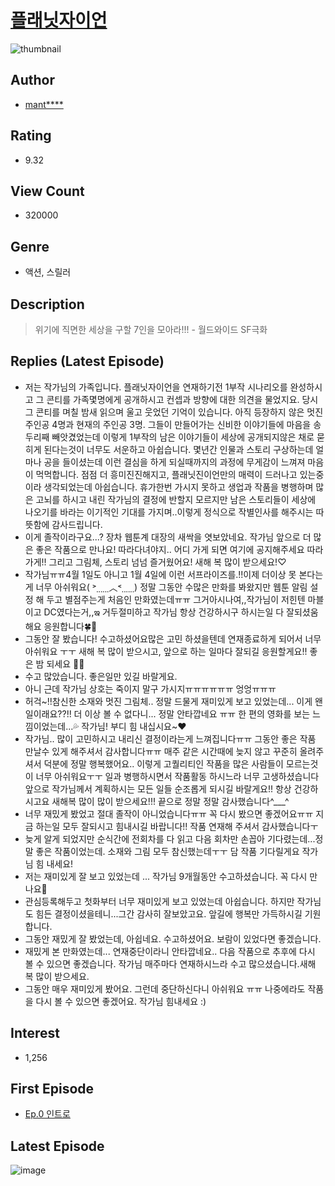 # [플래닛자이언](https://comic.naver.com/bestChallenge/list?titleId=725119)
![thumbnail](https://image-comic.pstatic.net/user_contents_data/challenge_comic/2019/02/25/323928/thumbnail_202x164ed7e20b7_b23d_4223_b920_c9caf0ffe555_00002193.JPEG)

## Author
- [mant****](https://comic.naver.com/artistTitle?id=323928)

## Rating
- 9.32

## View Count
- 320000

## Genre
- 액션, 스릴러

## Description
> 위기에 직면한 세상을 구할 7인을 모아라!!! - 월드와이드 SF극화

## Replies (Latest Episode)
- 저는 작가님의 가족입니다. 플래닛자이언을 연재하기전 1부작 시나리오를 완성하시고 그 콘티를 가족몇명에게 공개하시고 컨셉과 방향에 대한 의견을 물었지요. 당시 그 콘티를 며칠 밤새 읽으며 울고 웃었던 기억이 있습니다. 아직 등장하지 않은 멋진 주인공 4명과 현재의 주인공 3명. 그들이 만들어가는 신비한 이야기들에 마음을 송두리째 빼앗겼었는데 이렇게 1부작의 남은 이야기들이 세상에 공개되지않은 채로 묻히게 된다는것이 너무도 서운하고 아쉽습니다. 몇년간 인물과 스토리 구상하는데 얼마나 공을 들이셨는데 이런 결심을 하게 되실때까지의 과정에 무게감이 느껴져 마음이 먹먹합니다. 점점 더 흥미진진해지고, 플래닛진이언만의 매력이 드러나고 있는중이라 생각되었는데 아쉽습니다. 휴가한번 가시지 못하고 생업과 작품을 병행하며 많은 고뇌를 하시고 내린 작가님의 결정에 반할지 모르지만 남은 스토리들이 세상에 나오기를 바라는 이기적인 기대를 가지며..이렇게 정식으로 작별인사를 해주시는 따뜻함에 감사드립니다.
- 이게 졸작이라구요...? 장차 웹툰계 대장의 새싹을 엿보았네요. 작가님 앞으로 더 많은 좋은 작품으로 만나요! 따라다녀야지.. 어디 가게 되면 여기에 공지해주세요 따라가게!! 그리고 그림체, 스토리 넘넘 즐거웠어요! 새해 복 많이 받으세요!♡
- 작가님ㅠㅠ4월 1일도 아니고 1월 4일에 이런 서프라이즈를.!!이제 더이상 못 본다는게 너무 아쉬워요( ˃̣̣̣̣̣̣︿˂̣̣̣̣̣̣) 정말 그동안 수많은 만화를 봐왔지만 웹툰 알림 설정 해 두고 별점주는게 처음인 만화였는데ㅠㅠ 그거아시나여,,작가님이 저힌텐 마블이고 DC였다는거,,ఇ 거두절미하고 작가님 항상 건강하시구 하시는일 다 잘되셨움해요 응원합니다🍀💎
- 그동안 잘 봤습니다! 수고하셨어요많은 고민 하셨을텐데 연재종료하게 되어서 너무 아쉬워요 ㅜㅜ 새해 복 많이 받으시고, 앞으로 하는 일마다 잘되길 응원할게요!! 좋은 밤 되세요 👋👋
- 수고 많았습니다. 좋은일만 있길 바랄게요.
- 아니 근데 작가님 상호는 죽이지 말구 가시지ㅠㅠㅠㅠㅠㅠ 엉엉ㅠㅠㅠ
- 허걱~!!참신한 소재와 멋진 그림체.. 정말 드물게 재미있게 보고 있었는데... 이게 왠 일이래요??!! 더 이상 볼 수 없다니... 정말 안타깝네요 ㅠㅠ 한 편의 영화를 보는 느낌이었는데...💦 작가님! 부디 힘 내십시요~♥
- 작가님.. 많이 고민하시고 내리신 결정이라는게 느껴집니다ㅠㅠ 그동안 좋은 작품 만날수 있게 해주셔서 감사합니다ㅠㅠ 매주 같은 시간때에 늦지 않고 꾸준히 올려주셔서 덕분에 정말 행복했어요.. 이렇게 고퀄리티인 작품을 많은 사람들이 모르는것이 너무 아쉬워요ㅜㅜ 일과 병행하시면서 작품활동 하시느라 너무 고생하셨습니다 앞으로 작가님께서 계획하시는 모든 일들 순조롭게 되시길 바랄게요!! 항상 건강하시고요 새해복 많이 많이 받으세요!!! 끝으로 정말 정말 감사했습니다^___^
- 너무 재밌게 봤었고 절대 졸작이 아니었습니다ㅠㅠ 꼭 다시 봤으면 좋겠어요ㅠㅠ 지금 하는일 모두 잘되시고 힘내시길 바랍니다!! 작품 연재해 주셔서 감사했습니다ㅜ
- 늦게 알게 되었지만 순식간에 전회차를 다 읽고 다음 회차만 손꼽아 기다렸는데...정말 좋은 작품이었는데. 소재와 그림 모두 참신했는데ㅜㅜ 담 작품 기다릴게요 작가님 힘 내세요!
- 저는 재미있게 잘 보고 있었는데 ... 작가님 9개월동안 수고하셨습니다. 꼭 다시 만나요🤗
- 관심등록해두고 첫화부터 너무 재미있게 보고 있었는데 아쉽습니다. 하지만 작가님도 힘든 결정이셨을테니...그간 감사히 잘보았고요. 앞길에 행복만 가득하시길 기원합니다.
- 그동안 재밌게 잘 봤었는데, 아쉽네요. 수고하셨어요. 보람이 있었다면 좋겠습니다.
- 재밌게 본 만화였는데... 연재중단이라니 안타깝네요.. 다음 작품으로 추후에 다시 볼 수 있으면 좋겠습니다. 작가님 매주마다 연재하시느라 수고 많으셨습니다.새해 복 많이 받으세요.
- 그동안 매우 재미있게 봤어요. 그런데 중단하신다니 아쉬워요 ㅠㅠ 나중에라도 작품을 다시 볼 수 있으면 좋겠어요. 작가님 힘내세요 :)

## Interest
- 1,256

## First Episode
- [Ep.0 인트로](https://comic.naver.com/bestChallenge/detail?titleId=725119&no=23)

## Latest Episode
![image](https://image-comic.pstatic.net/user_contents_data/challenge_comic/2022/01/04/323928/upload_3978428009561612900.jpeg)

